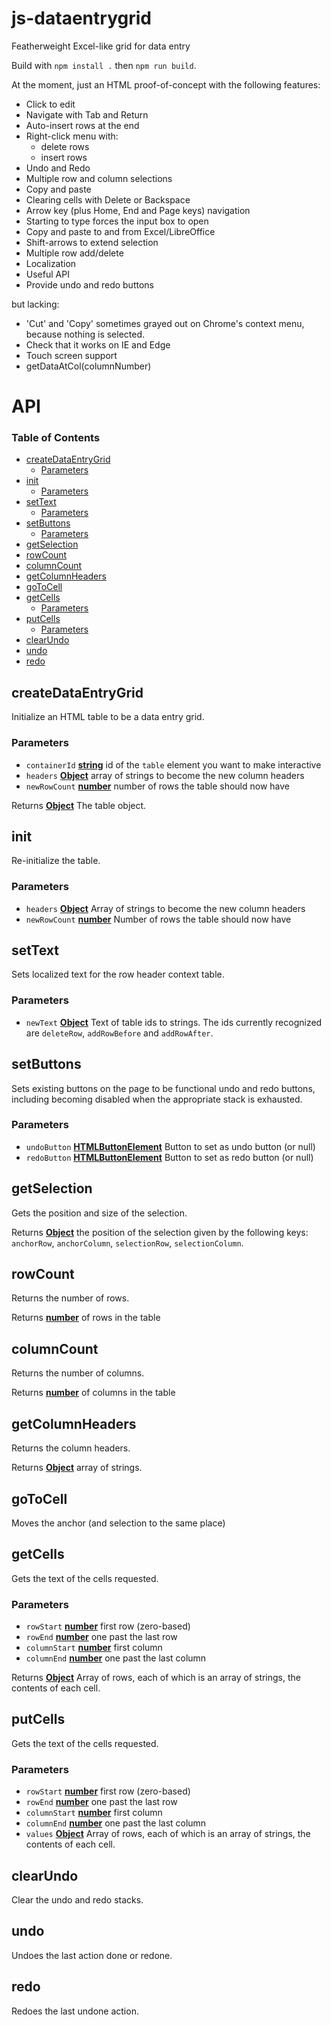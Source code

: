 # js-dataentrygrid

Featherweight Excel-like grid for data entry

Build with `npm install .` then `npm run build`.

At the moment, just an HTML proof-of-concept with the following features:

-   Click to edit
-   Navigate with Tab and Return
-   Auto-insert rows at the end
-   Right-click menu with:
    -   delete rows
    -   insert rows
-   Undo and Redo
-   Multiple row and column selections
-   Copy and paste
-   Clearing cells with Delete or Backspace
-   Arrow key (plus Home, End and Page keys) navigation
-   Starting to type forces the input box to open
-   Copy and paste to and from Excel/LibreOffice
-   Shift-arrows to extend selection
-   Multiple row add/delete
-   Localization
-   Useful API
-   Provide undo and redo buttons

but lacking:

-   'Cut' and 'Copy' sometimes grayed out on Chrome's context menu,
    because nothing is selected.
-   Check that it works on IE and Edge
-   Touch screen support
-   getDataAtCol(columnNumber)

# API

<!-- Generated by documentation.js. Update this documentation by updating the source code. -->

### Table of Contents

-   [createDataEntryGrid](#createdataentrygrid)
    -   [Parameters](#parameters)
-   [init](#init)
    -   [Parameters](#parameters-1)
-   [setText](#settext)
    -   [Parameters](#parameters-2)
-   [setButtons](#setbuttons)
    -   [Parameters](#parameters-3)
-   [getSelection](#getselection)
-   [rowCount](#rowcount)
-   [columnCount](#columncount)
-   [getColumnHeaders](#getcolumnheaders)
-   [goToCell](#gotocell)
-   [getCells](#getcells)
    -   [Parameters](#parameters-4)
-   [putCells](#putcells)
    -   [Parameters](#parameters-5)
-   [clearUndo](#clearundo)
-   [undo](#undo)
-   [redo](#redo)

## createDataEntryGrid

Initialize an HTML table to be a data entry grid.

### Parameters

-   `containerId` **[string](https://developer.mozilla.org/docs/Web/JavaScript/Reference/Global_Objects/String)** id of the `table` element you want to make interactive
-   `headers` **[Object](https://developer.mozilla.org/docs/Web/JavaScript/Reference/Global_Objects/Object)** array of strings to become the new column headers
-   `newRowCount` **[number](https://developer.mozilla.org/docs/Web/JavaScript/Reference/Global_Objects/Number)** number of rows the table should now have

Returns **[Object](https://developer.mozilla.org/docs/Web/JavaScript/Reference/Global_Objects/Object)** The table object.

## init

Re-initialize the table.

### Parameters

-   `headers` **[Object](https://developer.mozilla.org/docs/Web/JavaScript/Reference/Global_Objects/Object)** Array of strings to become the new column headers
-   `newRowCount` **[number](https://developer.mozilla.org/docs/Web/JavaScript/Reference/Global_Objects/Number)** Number of rows the table should now have

## setText

Sets localized text for the row header context table.

### Parameters

-   `newText` **[Object](https://developer.mozilla.org/docs/Web/JavaScript/Reference/Global_Objects/Object)** Text of table ids to strings. The ids currently
    recognized are `deleteRow`, `addRowBefore` and `addRowAfter`.

## setButtons

Sets existing buttons on the page to be functional undo and redo
buttons, including becoming disabled when the appropriate stack
is exhausted.

### Parameters

-   `undoButton` **[HTMLButtonElement](https://developer.mozilla.org/docs/Web/API/HTMLButtonElement)** Button to set as undo
    button (or null)
-   `redoButton` **[HTMLButtonElement](https://developer.mozilla.org/docs/Web/API/HTMLButtonElement)** Button to set as redo
    button (or null)

## getSelection

Gets the position and size of the selection.

Returns **[Object](https://developer.mozilla.org/docs/Web/JavaScript/Reference/Global_Objects/Object)** the position of the selection given by the
following keys: `anchorRow`, `anchorColumn`, `selectionRow`,
`selectionColumn`.

## rowCount

Returns the number of rows.

Returns **[number](https://developer.mozilla.org/docs/Web/JavaScript/Reference/Global_Objects/Number)** of rows in the table

## columnCount

Returns the number of columns.

Returns **[number](https://developer.mozilla.org/docs/Web/JavaScript/Reference/Global_Objects/Number)** of columns in the table

## getColumnHeaders

Returns the column headers.

Returns **[Object](https://developer.mozilla.org/docs/Web/JavaScript/Reference/Global_Objects/Object)** array of strings.

## goToCell

Moves the anchor (and selection to the same place)

## getCells

Gets the text of the cells requested.

### Parameters

-   `rowStart` **[number](https://developer.mozilla.org/docs/Web/JavaScript/Reference/Global_Objects/Number)** first row (zero-based)
-   `rowEnd` **[number](https://developer.mozilla.org/docs/Web/JavaScript/Reference/Global_Objects/Number)** one past the last row
-   `columnStart` **[number](https://developer.mozilla.org/docs/Web/JavaScript/Reference/Global_Objects/Number)** first column
-   `columnEnd` **[number](https://developer.mozilla.org/docs/Web/JavaScript/Reference/Global_Objects/Number)** one past the last column

Returns **[Object](https://developer.mozilla.org/docs/Web/JavaScript/Reference/Global_Objects/Object)** Array of rows, each of which is an array
of strings, the contents of each cell.

## putCells

Gets the text of the cells requested.

### Parameters

-   `rowStart` **[number](https://developer.mozilla.org/docs/Web/JavaScript/Reference/Global_Objects/Number)** first row (zero-based)
-   `rowEnd` **[number](https://developer.mozilla.org/docs/Web/JavaScript/Reference/Global_Objects/Number)** one past the last row
-   `columnStart` **[number](https://developer.mozilla.org/docs/Web/JavaScript/Reference/Global_Objects/Number)** first column
-   `columnEnd` **[number](https://developer.mozilla.org/docs/Web/JavaScript/Reference/Global_Objects/Number)** one past the last column
-   `values` **[Object](https://developer.mozilla.org/docs/Web/JavaScript/Reference/Global_Objects/Object)** Array of rows, each of which is an array
    of strings, the contents of each cell.

## clearUndo

Clear the undo and redo stacks.

## undo

Undoes the last action done or redone.

## redo

Redoes the last undone action.
